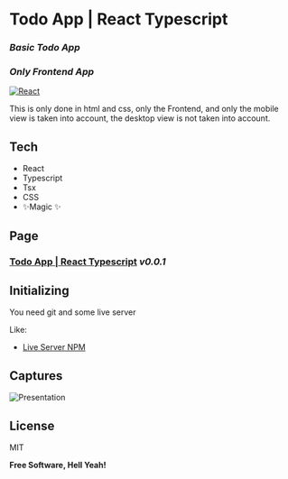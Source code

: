 # Todo App | React Typescript
### _Basic Todo App_
### _Only Frontend App_

[![React](https://coollogo.net/wp-content/uploads//2021/03/React-logo.svg)](https://es.reactjs.org/)

This is only done in html and css, only the Frontend, and only the mobile view is taken into account, the desktop view is not taken into account.
## Tech
- React
- Typescript
- Tsx
- CSS
- ✨Magic ✨

## Page

### [Todo App | React Typescript](https://pxnditxyr.github.io/todo-app/) _v0.0.1_

## Initializing
You need git and some live server

Like:
- [Live Server NPM](https://www.npmjs.com/package/live-server)


## Captures
![Presentation](https://i.ibb.co/SfY8Cmt/Todo-App-Typescript-React.gif)

## License

MIT

**Free Software, Hell Yeah!**
